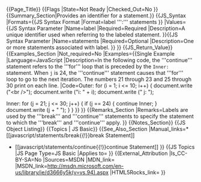 {{Page_Title}}
{{Flags
|State=Not Ready
|Checked_Out=No
}}
{{Summary_Section|Provides an identifier for a statement.}}
{{JS_Syntax
|Formats={{JS Syntax Format
|Format=label ''':'''
statements
}}
|Values={{JS Syntax Parameter
|Name=label
|Required=Required
|Description=A unique identifier used when referring to the labeled statement.
}}{{JS Syntax Parameter
|Name=statements
|Required=Optional
|Description=One or more statements associated with label.
}}
}}
{{JS_Return_Value}}
{{Examples_Section
|Not_required=No
|Examples={{Single Example
|Language=JavaScript
|Description=In the following code, the '''continue''' statement refers to the '''for''' loop that is preceded by the <code>Inner:</code> statement. When <code>j</code> is 24, the '''continue''' statement causes that '''for''' loop to go to the next iteration. The numbers 21 through 23 and 25 through 30 print on each line.
|Code=Outer:
 for (i = 1; i &lt;= 10; i++) {
    document.write ("&lt;br /&gt;");
    document.write ("i: " + i);
    document.write (" j: ");
    
 Inner:
    for (j = 21; j &lt;= 30; j++) {
       if (j == 24)
           {
           continue Inner;
       }
       document.write (j + " ");
   }
 }
}}
}}
{{Remarks_Section
|Remarks=Labels are used by the '''break''' and '''continue''' statements to specify the statement to which the '''break''' and '''continue''' apply.
}}
{{Notes_Section}}
{{JS Object Listing}}
{{Topics | JS Basic}}
{{See_Also_Section
|Manual_links=* [[javascript/statements/break{{!}}break Statement]]
* [[javascript/statements/continue{{!}}continue Statement]]
}}
{{JS Topics
|JS Page Type=JS Basic
|Applies to=
}}
{{External_Attribution
|Is_CC-BY-SA=No
|Sources=MSDN
|MDN_link=
|MSDN_link=http://msdn.microsoft.com/en-us/library/ie/d3666y5k(v=vs.94).aspx
|HTML5Rocks_link=
}}
